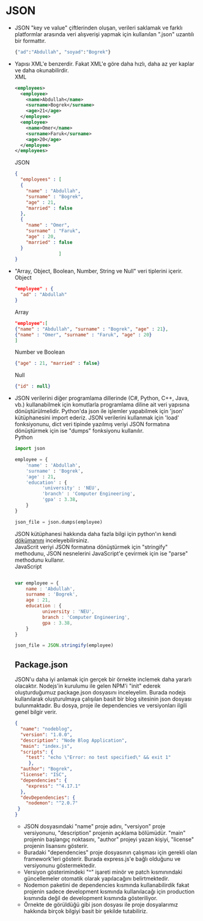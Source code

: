 # JSON
- JSON "key ve value" çiftlerinden oluşan, verileri saklamak ve farklı platformlar arasında veri alışverişi yapmak için kullanılan ".json" uzantılı bir formattır.
  ```bash
  {"ad":"Abdullah", "soyad":"Bogrek"}
  ```
- Yapısı XML'e benzerdir. Fakat XML'e göre daha hızlı, daha az yer kaplar ve daha okunabilirdir. </br>
    XML                                          
    ```XML
    <employees>
      <employee>
        <name>Abdullah</name>
        <surname>Bogrek</surname>
        <age>21</age>
      </employee>
      <employee>
        <name>Omer</name>
        <surname>Faruk</surname>
        <age>20</age>
      </employee>
    </employees>
    ```
    JSON
    ```JSON
    {
      "employees" : [
      {
        "name" : "Abdullah",
        "surname" : "Bogrek",
        "age" : 21,
        "married" : false 
      },             
      {
        "name" : "Omer",
        "surname" : "Faruk",
        "age" : 20,
        "married" : false 
      }                   
                    ]
    }
    ```
- "Array, Object, Boolean, Number, String ve Null" veri tiplerini içerir. </br>
  Object
  ```JSON
  "employee" : {
    "ad" : "Abdullah"
  }
  ```
  Array
  ```JSON
  "employee":[      
  {"name" : "Abdullah", "surname" : "Bogrek", "age" : 21},
  {"name" : "Omer", "surname" : "Faruk", "age" : 20}
  ]
  ```
  Number ve Boolean
  ```JSON
  {"age" : 21, "married" : false}
  ```
  Null
  ```JSON
  {"id" : null}
  ```
- JSON verilerini diğer programlama dillerinde (C#, Python, C++, Java, vb.) kullanabilmek için komutlarla programlama diline ait veri yapısına dönüştürülmelidir.
  Python'da json ile işlemler yapabilmek için 'json' kütüphanesini import ederiz. JSON verilerini kullanmak için 'load' fonksiyonunu, dict veri tipinde           yazılmış veriyi JSON formatına dönüştürmek için ise "dumps" fonksiyonu kullanılır. </br>
  Python
  ```python 
  import json
  
  employee = {
      'name' : 'Abdullah',
      'surname' : 'Bogrek',
      'age' : 21,
      'education' : {
            'university' : 'NEU',
            'branch' : 'Computer Engineering',
            'gpa' : 3.38,
      }
  }
  
  json_file = json.dumps(employee) 
  ```
  JSON kütüphanesi hakkında daha fazla bilgi için python'ın kendi [dökümanını](https://docs.python.org/3/library/json.html) inceleyebilirsiniz.</br>
  JavaScrit veriyi JSON formatına dönüştürmek için "stringify" methodunu, JSON nesnelerini JavaScript'e çevirmek için ise "parse" methodunu kullanır.</br>
  JavaScript
  ```javascript 
  
  var employee = {
      name : 'Abdullah',
      surname : 'Bogrek',
      age : 21,
      education : {
            university : 'NEU',
            branch : 'Computer Engineering',
            gpa : 3.38,
      }
  }
  
  json_file = JSON.stringify(employee) 
  ```
  
  ## Package.json
  JSON'u daha iyi anlamak için gerçek bir örnekte inclemek daha yararlı olacaktır. Nodejs'in kurulumu ile gelen NPM'i "init" ederek oluşturduğumuz package.json dosyasını inceleyelim. Burada nodejs kullanılarak oluşturulmaya çalışılan basit bir blog sitesinin json dosyası bulunmaktadır. Bu dosya, proje ile dependencies ve versiyonları ilgili genel bilgir verir.
  
  ```json 
  {
    "name": "nodeblog",                                      
    "version": "1.0.0",                                      
    "description": "Node Blog Application",                   
    "main": "index.js",                                       
    "scripts": {
      "test": "echo \"Error: no test specified\" && exit 1"  
       },
    "author": "Bogrek",                                       
    "license": "ISC",                                         
    "dependencies": {                                        
      "express": "^4.17.1"                                   
    },                                                    
    "devDependencies": {                                      
      "nodemon": "^2.0.7"                                    
   }
  }
  ```
  - JSON dosyasındaki "name" proje adını, "versiyon" proje versiyonunu, "description" projenin açıklama bölümüdür. "main" projenin başlangıç noktasını, "author" projeyi yazan kişiyi, "license" projenin lisansını gösterir.
  - Buradaki "dependencies" proje dosyasının çalışması için gerekli olan framework'leri gösterir. Burada express.js'e bağlı olduğunu ve versiyonunu göstermektedir.
  - Versiyon gösterimindeki "^" işareti minör ve patch kısmınındaki güncellemeler otomatik olarak yapılacağını belirtmektedir.
  - Nodemon paketini de dependencies kısmında kullanabilirdik fakat projenin sadece development kısmında kullanılacağı için production kısmında değil de development kısmında gösteriliyor.
  - Örnekte de görüldüğü gibi json dosyası ile proje dosyalarımız hakkında birçok bilgiyi basit bir şekilde tutabiliriz.   
  
